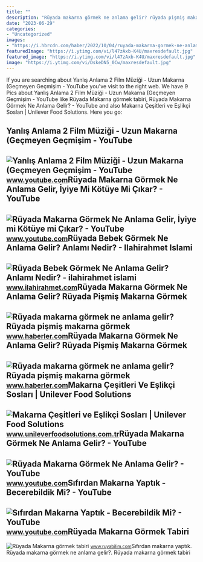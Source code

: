 ```yaml
---
title: ""
description: "Rüyada makarna görmek ne anlama gelir? rüyada pişmiş makarna görmek"
date: "2023-06-29"
categories:
- "Uncategorized"
images:
- "https://i.hbrcdn.com/haber/2022/10/04/ruyada-makarna-gormek-ne-anlama-gelir-ruyada-15334115_1039_m.jpg"
featuredImage: "https://i.ytimg.com/vi/l47zAxb-K4U/maxresdefault.jpg"
featured_image: "https://i.ytimg.com/vi/l47zAxb-K4U/maxresdefault.jpg"
image: "https://i.ytimg.com/vi/DskeDN5_0Cw/maxresdefault.jpg"
---
```


If you are searching about Yanlış Anlama 2 Film Müziği - Uzun Makarna (Geçmeyen Geçmişim - YouTube you've visit to the right web. We have 9 Pics about Yanlış Anlama 2 Film Müziği - Uzun Makarna (Geçmeyen Geçmişim - YouTube like Rüyada Makarna görmek tabiri, Rüyada Makarna Görmek Ne Anlama Gelir? - YouTube and also Makarna Çeşitleri ve Eşlikçi Sosları | Unilever Food Solutions. Here you go:

Yanlış Anlama 2 Film Müziği - Uzun Makarna (Geçmeyen Geçmişim - YouTube
-----------------------------------------------------------------------

 ![Yanlış Anlama 2 Film Müziği - Uzun Makarna (Geçmeyen Geçmişim - YouTube](https://i.ytimg.com/vi/Yxsx5OJaRiU/maxresdefault.jpg) <small>www.youtube.com</small>Rüyada Makarna Görmek Ne Anlama Gelir, İyiye Mi Kötüye Mi Çıkar? - YouTube
--------------------------------------------------------------------------

 ![Rüyada Makarna Görmek Ne Anlama Gelir, İyiye mi Kötüye mi Çıkar? - YouTube](https://i.ytimg.com/vi/DskeDN5_0Cw/maxresdefault.jpg) <small>www.youtube.com</small>Rüyada Bebek Görmek Ne Anlama Gelir? Anlamı Nedir? - Ilahirahmet Islami
-----------------------------------------------------------------------

 ![Rüyada Bebek Görmek Ne Anlama Gelir? Anlamı Nedir? - ilahirahmet islami](https://www.ilahirahmet.com/wp-content/uploads/2015/11/Rüyada-Bebek-Görmek-Ne-Anlama-Gelir.jpg) <small>www.ilahirahmet.com</small>Rüyada Makarna Görmek Ne Anlama Gelir? Rüyada Pişmiş Makarna Görmek
-------------------------------------------------------------------

 ![Rüyada makarna görmek ne anlama gelir? Rüyada pişmiş makarna görmek](https://i.hbrcdn.com/haber/2022/10/04/ruyada-makarna-gormek-ne-anlama-gelir-ruyada-15334115_1039_m.jpg) <small>www.haberler.com</small>Rüyada Makarna Görmek Ne Anlama Gelir? Rüyada Pişmiş Makarna Görmek
-------------------------------------------------------------------

 ![Rüyada makarna görmek ne anlama gelir? Rüyada pişmiş makarna görmek](https://i.hbrcdn.com/haber/2022/10/04/ruyada-makarna-gormek-ne-anlama-gelir-ruyada-15334115_9499_amp.jpg) <small>www.haberler.com</small>Makarna Çeşitleri Ve Eşlikçi Sosları | Unilever Food Solutions
--------------------------------------------------------------

 ![Makarna Çeşitleri ve Eşlikçi Sosları | Unilever Food Solutions](https://www.unileverfoodsolutions.com.tr/konsept-uygulamalarimiz/leziz-makarnalar/menulerin-vazgecilmezi-makarna-cesitleri/jcr:content/parsys/content/textimage_1588320095_716914658/image.img.png/1641325179321.png) <small>www.unileverfoodsolutions.com.tr</small>Rüyada Makarna Görmek Ne Anlama Gelir? - YouTube
------------------------------------------------

 ![Rüyada Makarna Görmek Ne Anlama Gelir? - YouTube](https://i.ytimg.com/vi/4O38AfLdJOo/maxresdefault.jpg) <small>www.youtube.com</small>Sıfırdan Makarna Yaptık - Becerebildik Mi? - YouTube
----------------------------------------------------

 ![Sıfırdan Makarna Yaptık - Becerebildik Mi? - YouTube](https://i.ytimg.com/vi/l47zAxb-K4U/maxresdefault.jpg) <small>www.youtube.com</small>Rüyada Makarna Görmek Tabiri
----------------------------

 ![Rüyada Makarna görmek tabiri](http://www.tumkadinlar.com/wp-content/uploads/soganli_soslu_makarna.jpg) <small>www.ruyabilim.com</small>Sıfırdan makarna yaptık. Rüyada makarna görmek ne anlama gelir?. Rüyada makarna görmek tabiri
